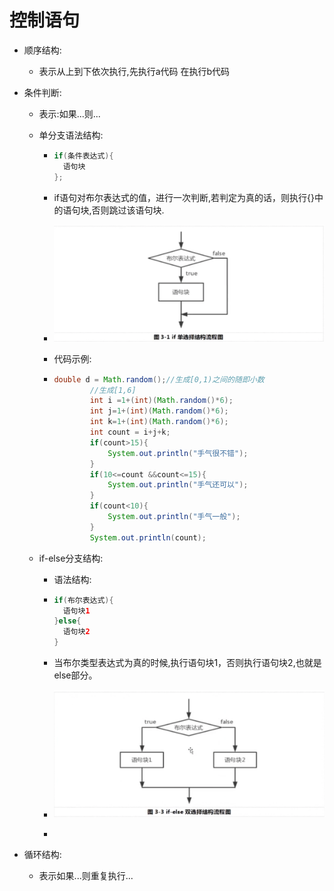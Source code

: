 # 控制语句

- 顺序结构:

  - 表示从上到下依次执行,先执行a代码 在执行b代码

- 条件判断:

  - 表示:如果...则...

  - 单分支语法结构:

    - ```Java
      if(条件表达式){
      	语句块
      };
      ```

    - if语句对布尔表达式的值，进行一次判断,若判定为真的话，则执行{}中的语句块,否则跳过该语句块.

    - ![](./images/4511670851240_.pic.jpg)

    - 代码示例:

    - ```Java
      double d = Math.random();//生成[0,1)之间的随即小数
              //生成[1,6]
              int i =1+(int)(Math.random()*6);
              int j=1+(int)(Math.random()*6);
              int k=1+(int)(Math.random()*6);
              int count = i+j+k;
              if(count>15){
                  System.out.println("手气很不错");
              }
              if(10<=count &&count<=15){
                  System.out.println("手气还可以");
              }
              if(count<10){
                  System.out.println("手气一般");
              }
              System.out.println(count);
      ```

  - if-else分支结构:

    - 语法结构:

    - ```Java
      if(布尔表达式){
      	语句块1
      }else{
      	语句块2
      }
      ```

    - 当布尔类型表达式为真的时候,执行语句块1，否则执行语句块2,也就是else部分。

    - ![](./images/4521670853027_.pic.jpg)

    - 

- 循环结构:

  - 表示如果...则重复执行...